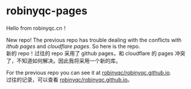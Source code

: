 # robinyqc-pages
Hello from robinyqc.cn！

New repo! The previous repo has trouble dealing with the conflicts with *ithub pages* and *cloudflare pages*. So here is the repo.  
新的 repo！过往的 repo 采用了 github pages，和 cloudflare 的 pages 冲突了，不知道如何解决。因此我将采用一个新的库。

For the previous repo you can see it at [robinyqc/robinyqc.github.io](https://github.com/robinyqc/robinyqc.github.io).  
过往的记录，可以查看 [robinyqc/robinyqc.github.io](https://github.com/robinyqc/robinyqc.github.io)。